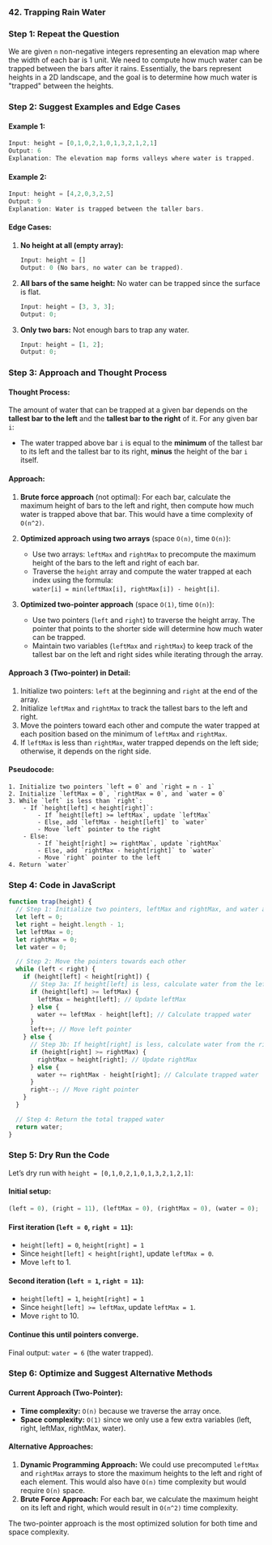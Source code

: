 ### 42. Trapping Rain Water

### Step 1: Repeat the Question

We are given `n` non-negative integers representing an elevation map where the width of each bar is 1 unit. We need to compute how much water can be trapped between the bars after it rains. Essentially, the bars represent heights in a 2D landscape, and the goal is to determine how much water is "trapped" between the heights.

### Step 2: Suggest Examples and Edge Cases

#### Example 1:

```js
Input: height = [0,1,0,2,1,0,1,3,2,1,2,1]
Output: 6
Explanation: The elevation map forms valleys where water is trapped.
```

#### Example 2:

```js
Input: height = [4,2,0,3,2,5]
Output: 9
Explanation: Water is trapped between the taller bars.
```

#### Edge Cases:

1. **No height at all (empty array):**
   ```js
   Input: height = []
   Output: 0 (No bars, no water can be trapped).
   ```
2. **All bars of the same height:** No water can be trapped since the surface is flat.
   ```js
   Input: height = [3, 3, 3];
   Output: 0;
   ```
3. **Only two bars:** Not enough bars to trap any water.
   ```js
   Input: height = [1, 2];
   Output: 0;
   ```

### Step 3: Approach and Thought Process

#### Thought Process:

The amount of water that can be trapped at a given bar depends on the **tallest bar to the left** and the **tallest bar to the right** of it. For any given bar `i`:

- The water trapped above bar `i` is equal to the **minimum** of the tallest bar to its left and the tallest bar to its right, **minus** the height of the bar `i` itself.

#### Approach:

1. **Brute force approach** (not optimal): For each bar, calculate the maximum height of bars to the left and right, then compute how much water is trapped above that bar. This would have a time complexity of `O(n^2)`.

2. **Optimized approach using two arrays** (space `O(n)`, time `O(n)`):

   - Use two arrays: `leftMax` and `rightMax` to precompute the maximum height of the bars to the left and right of each bar.
   - Traverse the `height` array and compute the water trapped at each index using the formula:  
     `water[i] = min(leftMax[i], rightMax[i]) - height[i]`.

3. **Optimized two-pointer approach** (space `O(1)`, time `O(n)`):
   - Use two pointers (`left` and `right`) to traverse the height array. The pointer that points to the shorter side will determine how much water can be trapped.
   - Maintain two variables (`leftMax` and `rightMax`) to keep track of the tallest bar on the left and right sides while iterating through the array.

#### Approach 3 (Two-pointer) in Detail:

1. Initialize two pointers: `left` at the beginning and `right` at the end of the array.
2. Initialize `leftMax` and `rightMax` to track the tallest bars to the left and right.
3. Move the pointers toward each other and compute the water trapped at each position based on the minimum of `leftMax` and `rightMax`.
4. If `leftMax` is less than `rightMax`, water trapped depends on the left side; otherwise, it depends on the right side.

#### Pseudocode:

```
1. Initialize two pointers `left = 0` and `right = n - 1`
2. Initialize `leftMax = 0`, `rightMax = 0`, and `water = 0`
3. While `left` is less than `right`:
    - If `height[left] < height[right]`:
        - If `height[left] >= leftMax`, update `leftMax`
        - Else, add `leftMax - height[left]` to `water`
        - Move `left` pointer to the right
    - Else:
        - If `height[right] >= rightMax`, update `rightMax`
        - Else, add `rightMax - height[right]` to `water`
        - Move `right` pointer to the left
4. Return `water`
```

### Step 4: Code in JavaScript

```javascript
function trap(height) {
  // Step 1: Initialize two pointers, leftMax and rightMax, and water accumulator
  let left = 0;
  let right = height.length - 1;
  let leftMax = 0;
  let rightMax = 0;
  let water = 0;

  // Step 2: Move the pointers towards each other
  while (left < right) {
    if (height[left] < height[right]) {
      // Step 3a: If height[left] is less, calculate water from the left
      if (height[left] >= leftMax) {
        leftMax = height[left]; // Update leftMax
      } else {
        water += leftMax - height[left]; // Calculate trapped water
      }
      left++; // Move left pointer
    } else {
      // Step 3b: If height[right] is less, calculate water from the right
      if (height[right] >= rightMax) {
        rightMax = height[right]; // Update rightMax
      } else {
        water += rightMax - height[right]; // Calculate trapped water
      }
      right--; // Move right pointer
    }
  }

  // Step 4: Return the total trapped water
  return water;
}
```

### Step 5: Dry Run the Code

Let’s dry run with `height = [0,1,0,2,1,0,1,3,2,1,2,1]`:

#### Initial setup:

```js
(left = 0), (right = 11), (leftMax = 0), (rightMax = 0), (water = 0);
```

#### First iteration (`left = 0`, `right = 11`):

- `height[left] = 0`, `height[right] = 1`
- Since `height[left] < height[right]`, update `leftMax = 0`.
- Move `left` to 1.

#### Second iteration (`left = 1`, `right = 11`):

- `height[left] = 1`, `height[right] = 1`
- Since `height[left] >= leftMax`, update `leftMax = 1`.
- Move `right` to 10.

#### Continue this until pointers converge.

Final output: `water = 6` (the water trapped).

### Step 6: Optimize and Suggest Alternative Methods

#### Current Approach (Two-Pointer):

- **Time complexity:** `O(n)` because we traverse the array once.
- **Space complexity:** `O(1)` since we only use a few extra variables (left, right, leftMax, rightMax, water).

#### Alternative Approaches:

1. **Dynamic Programming Approach:** We could use precomputed `leftMax` and `rightMax` arrays to store the maximum heights to the left and right of each element. This would also have `O(n)` time complexity but would require `O(n)` space.
2. **Brute Force Approach:** For each bar, we calculate the maximum height on its left and right, which would result in `O(n^2)` time complexity.

The two-pointer approach is the most optimized solution for both time and space complexity.
